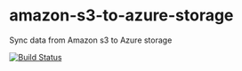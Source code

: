 amazon-s3-to-azure-storage
==========================

Sync data from Amazon s3 to Azure storage

[![Build Status](https://travis-ci.org/lecturio/amazon-s3-to-azure-storage.svg?branch=master)](https://travis-ci.org/lecturio/amazon-s3-to-azure-storage)
